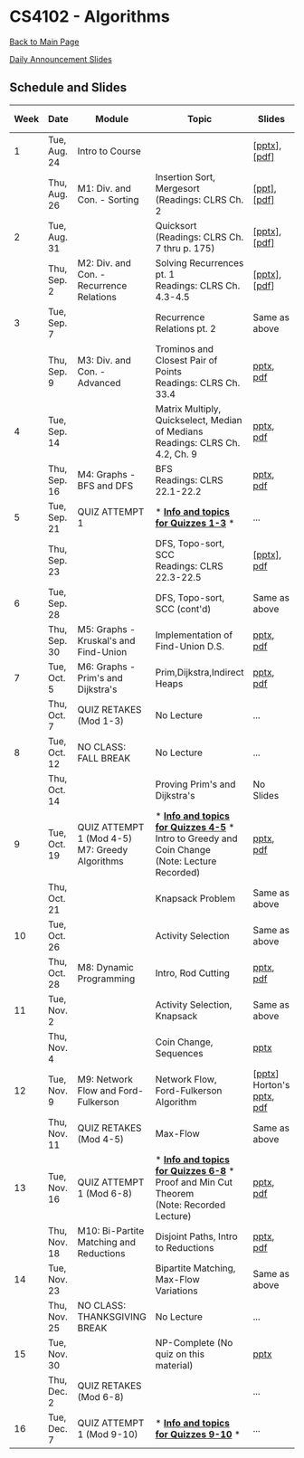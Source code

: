 CS4102 - Algorithms
===============================

[Back to Main Page](../readme.html)

[Daily Announcement Slides](./dailyannouncements_mf.pptx)

<a name="introduction"></a>Schedule and Slides
--------------------------------------- 

| Week | Date | Module | Topic | Slides | Recommended Deadline |
|-|-----|----------|-----------|--------| -----------|
| 1 | Tue, Aug. 24 | Intro to Course | | [<a href="./courseintroduction.pptx">pptx</a>], [[pdf]](./courseintroduction.pdf) |  |
|  | Thu, Aug. 26 | M1: Div. and Con. - Sorting | Insertion Sort, Mergesort <br/> (Readings: CLRS Ch. 2 | [[ppt]](./sorting-intro-f21.pptx), [[pdf]](./sorting-intro-f21.pdf) |  |
| 2 | Tue, Aug. 31 | | Quicksort <br/> (Readings: CLRS Ch. 7 thru p. 175) | <a href="./quicksort-f21.pptx">[pptx]</a>, <a href="./quicksort-f21.pdf">[pdf]</a> | |
|  | Thu, Sep. 2 | M2: Div. and Con. - Recurrence Relations | Solving Recurrences pt. 1 <br/> Readings: CLRS Ch. 4.3-4.5 | <a href="./recurrences.pptx">[pptx]</a>, [[pdf](./recurrences.pdf)] |  |
| 3 | Tue, Sep. 7 |  | Recurrence Relations pt. 2 | Same as above | M1: Sorting |
|  | Thu, Sep. 9 | M3: Div. and Con. - Advanced | Trominos and Closest Pair of Points <br/> Readings: CLRS Ch. 33.4 | <a href="./DivAndCon_Advanced_1.pptx">pptx</a>, [pdf](./DivAndCon_Advanced_1.pdf) |  |
| 4 | Tue, Sep. 14 |  | Matrix Multiply, Quickselect, Median of Medians <br/> Readings: CLRS Ch. 4.2, Ch. 9 | <a href="./DivAndCon_Advanced_2.pptx">pptx</a>, [pdf](./DivAndCon_Advanced_2.pdf) | M2: Recurrence Relations |
|  | Thu, Sep. 16 | M4: Graphs - BFS and DFS | BFS <br/> Readings: CLRS 22.1-22.2 | <a href="./graphs-bfs-f21.pptx">pptx</a>, [pdf](./graphs-bfs-f21.pdf) |  |
| 5 | Tue, Sep. 21 | QUIZ ATTEMPT 1 | * **[Info and topics for Quizzes 1-3](../courselogistics/mods-1-2-3-topics.html)** * | ... | M3: Closest Pair of Points |
|  | Thu, Sep. 23 |  | DFS, Topo-sort, SCC <br/> Readings: CLRS 22.3-22.5 | <a href="./graphs-dfs-f21.pptx">[pptx]</a>, [pdf](./graphs-dfs-f21.pdf) |  |
| 6 | Tue, Sep. 28 | | DFS, Topo-sort, SCC (cont'd) | Same as above | |
|  | Thu, Sep. 30 | M5: Graphs - Kruskal's and Find-Union | Implementation of Find-Union D.S. | [pptx](./kruskal-find-union.pptx), [pdf](./kruskal-find-union.pdf) | M4: BFS / DFS Written Problems |
| 7 | Tue, Oct. 5 | M6: Graphs - Prim's and Dijkstra's | Prim,Dijkstra,Indirect Heaps | [pptx](./dijkstraAndPrim.pptx), [pdf](./dijkstraAndPrim.pdf) | |
|  | Thu, Oct. 7 | QUIZ RETAKES (Mod 1-3) | No Lecture | ... | M5: Wiring |
| 8 | Tue, Oct. 12 | NO CLASS: FALL BREAK | No Lecture | ... |  |
|  | Thu, Oct. 14 |  | Proving Prim's and Dijkstra's | No Slides |  |
| 9 | Tue, Oct. 19 | QUIZ ATTEMPT 1 (Mod 4-5)<br/>M7: Greedy Algorithms | * **[Info and topics for Quizzes 4-5](../courselogistics/mods-4-5-topics.html)** *<br/>Intro to Greedy and Coin Change<br/>(Note: Lecture Recorded) | [pptx](./GreedyAlgorithms_1.pptx), [pdf](./GreedyAlgorithms_1.pdf) | M6: Written Graph Problems |
|  | Thu, Oct. 21 |  | Knapsack Problem | Same as above |  |
| 10 | Tue, Oct. 26 | | Activity Selection | Same as above |  |
|  | Thu, Oct. 28 | M8: Dynamic Programming | Intro, Rod Cutting | [pptx](./DynamicProgramming.pptx), [pdf](./DynamicProgramming.pdf) |  |
| 11 | Tue, Nov. 2 |  | Activity Selection, Knapsack | Same as above | M7: Nursery |
|  | Thu, Nov. 4 |  | Coin Change, Sequences | [pptx](./DP_sequences.pptx) |  |
| 12 | Tue, Nov. 9 | M9: Network Flow and Ford-Fulkerson | Network Flow, Ford-Fulkerson Algorithm | [[pptx](./Network-Flow.pptx)] <br/> Horton's [pptx](./Network-Flow_horton-f21.pptx), [pdf](./Network-Flow_horton-f21.pdf) |  |
|  | Thu, Nov. 11 | QUIZ RETAKES (Mod 4-5) | Max-Flow  | Same as above |  |
| 13 | Tue, Nov. 16 | QUIZ ATTEMPT 1 (Mod 6-8) | * **[Info and topics for Quizzes 6-8](../courselogistics/mods-6-7-8-topics.html)** *<br/>Proof and Min Cut Theorem<br/>(Note: Recorded Lecture)  | [pptx](./Maxcut-Minflow-f21.pptx), [pdf](./Maxcut-Minflow-f21.pdf) | M8: Drainage |
|  | Thu, Nov. 18 | M10: Bi-Partite Matching and Reductions | Disjoint Paths, Intro to Reductions | [pptx](./Bipartite-Reductions.pptx), [pdf](./Bipartite-Reductions.pdf) |  |
| 14 | Tue, Nov. 23 |  | Bipartite Matching, Max-Flow Variations | Same as above | M9: Network Flow Written |
|  | Thu, Nov. 25 | NO CLASS: THANKSGIVING BREAK | No Lecture | ... |  |
| 15 | Tue, Nov. 30 |  | NP-Complete (No quiz on this material) | [pptx](./npc-floryan-s21.pptx) | |
|  | Thu, Dec. 2 | QUIZ RETAKES (Mod 6-8) | | ... | M10: Scheduling |
| 16 | Tue, Dec. 7 | QUIZ ATTEMPT 1 (Mod 9-10) |* **[Info and topics for Quizzes 9-10](../courselogistics/mods-9-10-topics.html)** *| ... |  |
